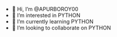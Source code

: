 - 👋 Hi, I’m @APURBOROY00
- 👀 I’m interested in PYTHON
- 🌱 I’m currently learning PYTHON
- 💞️ I’m looking to collaborate on PYTHON

